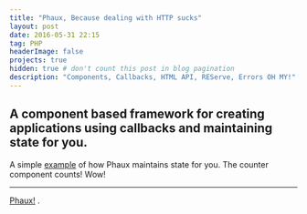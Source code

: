 ```yaml
---
title: "Phaux, Because dealing with HTTP sucks"
layout: post
date: 2016-05-31 22:15
tag: PHP
headerImage: false
projects: true
hidden: true # don't count this post in blog pagination
description: "Components, Callbacks, HTML API, REServe, Errors OH MY!"
---
```

A component based framework for creating applications using callbacks and maintaining state for you. 
---


A simple [example](https://github.com/ev0l/phaux/blob/master/Classes/Phaux-test/WHCounter.php) of how Phaux maintains state for you. 
The counter component counts! Wow!


---

[Phaux!](https://github.com/ev0l/ESC) .
